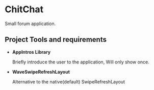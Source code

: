 # ChitChat

Small forum application.

## Project Tools and requirements

+ __AppIntros Library__

    Briefly introduce the user to the application, Will only show once.
     

+ __WaveSwipeRefreshLayout__
    
    Alternative to the native(default) SwipeRefreshLayout
    




